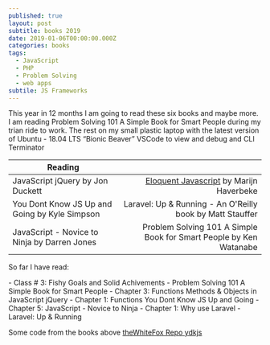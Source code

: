 ```yaml
---
published: true
layout: post
subtitle: books 2019
date: 2019-01-06T00:00:00.000Z
categories: books
tags:
  - JavaScript
  - PHP
  - Problem Solving
  - web apps
subtile: JS Frameworks
---
```


<p>This year in 12 months I am going to read these six books and maybe more. I am reading Problem Solving 101 A Simple Book for Smart People during my trian ride to work. The rest on my small plastic laptop with the latest version of Ubuntu - 18.04 LTS “Bionic Beaver”  VSCode to view and debug and CLI Terminator</p>

| Reading| |
|----------------------------------------------|-------------------------------:|
|  JavaScript jQuery by Jon Duckett | [Eloquent Javascript](https://eloquentjavascript.net/index.html) by Marijn Haverbeke |
|  You Dont Know JS Up and Going by Kyle Simpson |  Laravel: Up & Running - An O'Reilly book by Matt Stauffer |
| JavaScript - Novice to Ninja by Darren Jones | Problem Solving 101 A Simple Book for Smart People by Ken Watanabe |

<p class="pt-3">So far I have read:</p>
  - Class # 3: Fishy Goals and Solid Achivements - Problem Solving 101 A Simple Book for Smart People
  - Chapter 3: Functions Methods & Objects in JavaScript jQuery 
  - Chapter 1: Functions You Dont Know JS Up and Going
  - Chapter 5: JavaScript - Novice to Ninja
  - Chapter 1: Why use Laravel - Laravel: Up & Running

<p>Some code from the books above <a href="https://github.com/theWhiteFox/ydkjs">theWhiteFox Repo ydkjs</a></p>
